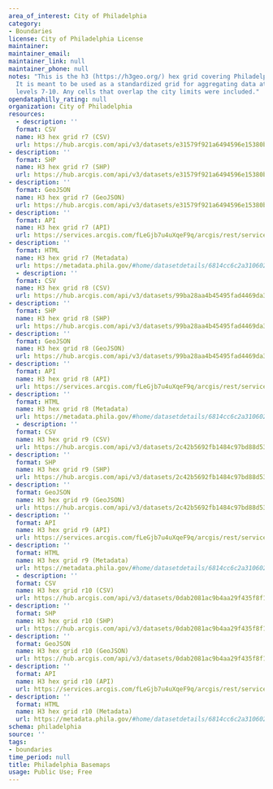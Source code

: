 ```yaml
---
area_of_interest: City of Philadelphia
category:
- Boundaries
license: City of Philadelphia License
maintainer: 
maintainer_email: 
maintainer_link: null
maintainer_phone: null
notes: "This is the h3 (https://h3geo.org/) hex grid covering Philadelphia. H3 indexes points and shapes into a hexagonal grid.
  It is meant to be used as a standardized grid for aggregating data at different resolutions. Grids exist for resolution
  levels 7-10. Any cells that overlap the city limits were included."
opendataphilly_rating: null
organization: City of Philadelphia
resources:
  - description: ''
  format: CSV
  name: H3 hex grid r7 (CSV)
  url: https://hub.arcgis.com/api/v3/datasets/e31579f921a6494596e15380b45185bc_0/downloads/data?format=csv&spatialRefId=3857&where=1%3D1
- description: ''
  format: SHP
  name: H3 hex grid r7 (SHP)
  url: https://hub.arcgis.com/api/v3/datasets/e31579f921a6494596e15380b45185bc_0/downloads/data?format=shp&spatialRefId=3857&where=1%3D1
- description: ''
  format: GeoJSON
  name: H3 hex grid r7 (GeoJSON)
  url: https://hub.arcgis.com/api/v3/datasets/e31579f921a6494596e15380b45185bc_0/downloads/data?format=geojson&spatialRefId=4326&where=1%3D1
- description: ''
  format: API
  name: H3 hex grid r7 (API)
  url: https://services.arcgis.com/fLeGjb7u4uXqeF9q/arcgis/rest/services/h3_hex_grid_r7/FeatureServer/0/query?outFields=*&where=1%3D1
- description: ''
  format: HTML
  name: H3 hex grid r7 (Metadata)
  url: https://metadata.phila.gov/#home/datasetdetails/6814cc6c2a310602e8549615/representationdetails/6814ccb79d4149030513b85f/
  - description: ''
  format: CSV
  name: H3 hex grid r8 (CSV)
  url: https://hub.arcgis.com/api/v3/datasets/99ba28aa4b45495fad4469da3c75c6d5_0/downloads/data?format=csv&spatialRefId=3857&where=1%3D1
- description: ''
  format: SHP
  name: H3 hex grid r8 (SHP)
  url: https://hub.arcgis.com/api/v3/datasets/99ba28aa4b45495fad4469da3c75c6d5_0/downloads/data?format=shp&spatialRefId=3857&where=1%3D1
- description: ''
  format: GeoJSON
  name: H3 hex grid r8 (GeoJSON)
  url: https://hub.arcgis.com/api/v3/datasets/99ba28aa4b45495fad4469da3c75c6d5_0/downloads/data?format=geojson&spatialRefId=4326&where=1%3D1
- description: ''
  format: API
  name: H3 hex grid r8 (API)
  url: https://services.arcgis.com/fLeGjb7u4uXqeF9q/arcgis/rest/services/h3_hex_grid_r8/FeatureServer/0/query?outFields=*&where=1%3D1
- description: ''
  format: HTML
  name: H3 hex grid r8 (Metadata)
  url: https://metadata.phila.gov/#home/datasetdetails/6814cc6c2a310602e8549615/representationdetails/6814ccd15a17ff02cb7bd296/
  - description: ''
  format: CSV
  name: H3 hex grid r9 (CSV)
  url: https://hub.arcgis.com/api/v3/datasets/2c42b5692fb1484c97bd88d5322c6c33_0/downloads/data?format=csv&spatialRefId=3857&where=1%3D1
- description: ''
  format: SHP
  name: H3 hex grid r9 (SHP)
  url: https://hub.arcgis.com/api/v3/datasets/2c42b5692fb1484c97bd88d5322c6c33_0/downloads/data?format=shp&spatialRefId=3857&where=1%3D1
- description: ''
  format: GeoJSON
  name: H3 hex grid r9 (GeoJSON)
  url: https://hub.arcgis.com/api/v3/datasets/2c42b5692fb1484c97bd88d5322c6c33_0/downloads/data?format=geojson&spatialRefId=4326&where=1%3D1
- description: ''
  format: API
  name: H3 hex grid r9 (API)
  url: https://services.arcgis.com/fLeGjb7u4uXqeF9q/arcgis/rest/services/h3_hex_grid_r9/FeatureServer/0/query?outFields=*&where=1%3D1
- description: ''
  format: HTML
  name: H3 hex grid r9 (Metadata)
  url: https://metadata.phila.gov/#home/datasetdetails/6814cc6c2a310602e8549615/representationdetails/6814cd1679cd9a02d23da8ce/
  - description: ''
  format: CSV
  name: H3 hex grid r10 (CSV)
  url: https://hub.arcgis.com/api/v3/datasets/0dab2081ac9b4aa29f435f8f1cb1c5a9_0/downloads/data?format=csv&spatialRefId=3857&where=1%3D1
- description: ''
  format: SHP
  name: H3 hex grid r10 (SHP)
  url: https://hub.arcgis.com/api/v3/datasets/0dab2081ac9b4aa29f435f8f1cb1c5a9_0/downloads/data?format=shp&spatialRefId=3857&where=1%3D1
- description: ''
  format: GeoJSON
  name: H3 hex grid r10 (GeoJSON)
  url: https://hub.arcgis.com/api/v3/datasets/0dab2081ac9b4aa29f435f8f1cb1c5a9_0/downloads/data?format=geojson&spatialRefId=4326&where=1%3D1
- description: ''
  format: API
  name: H3 hex grid r10 (API)
  url: https://services.arcgis.com/fLeGjb7u4uXqeF9q/arcgis/rest/services/h3_hex_grid_r10/FeatureServer/0/query?outFields=*&where=1%3D1
- description: ''
  format: HTML
  name: H3 hex grid r10 (Metadata)
  url: https://metadata.phila.gov/#home/datasetdetails/6814cc6c2a310602e8549615/representationdetails/6814cd2f9d4149030513bf68/
schema: philadelphia
source: ''
tags:
- boundaries
time_period: null
title: Philadelphia Basemaps
usage: Public Use; Free
---
```

